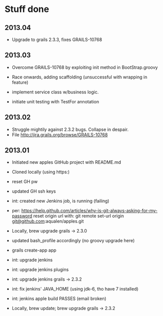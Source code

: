 Stuff done
==========

2013.04
-------
 * Upgrade to grails 2.3.3, fixes GRAILS-10768

2013.03
-------
 * Overcome GRAILS-10768 by exploiting init method in BootStrap.groovy

 * Race onwards, adding scaffolding (unsuccessful with wrapping in feature)

 * implement service class w/business logic.

 * initiate unit testing with TestFor annotation

2013.02
-------
 * Struggle mightily against 2.3.2 bugs.  Collapse in despair.
 * File http://jira.grails.org/browse/GRAILS-10768

2013.01
-------

 * Initiated new apples GitHub project with README.md

 * Cloned locally (using https:)
 * reset GH pw
 * updated GH ssh keys
 * int: created new Jenkins job, is running (failing)

 * per: https://help.github.com/articles/why-is-git-always-asking-for-my-password
reset origin url with: git remote set-url origin git@github.com:aqualen/apples.git

 * Locally, brew upgrade grails -> 2.3.0
 * updated bash_profile accordingly (no groovy upgrade here)
 * grails create-app app  
 
 * int: upgrade jenkins
 * int: upgrade jenkins plugins
 * int: upgrade jenkins grails -> 2.3.2
 * int: fix jenkins' JAVA_HOME (using jdk-6, tho have 7 installed)
 * int: jenkins apple build PASSES (email broken)

 * Locally, brew update; brew upgrade grails -> 2.3.2

